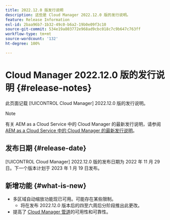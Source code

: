 ```yaml
---
title: 2022.12.0 版发行说明
description: 这些是 Cloud Manager 2022.12.0 版的发行说明。
feature: Release Information
exl-id: 2baa96b7-1b32-49c0-b6a2-19b0e09f3c10
source-git-commit: 534e19a803772e968ad9cbc018c7c9b647c763ff
workflow-type: tm+mt
source-wordcount: '132'
ht-degree: 100%

---
```


# Cloud Manager 2022.12.0 版的发行说明 {#release-notes}

此页面记载 [!UICONTROL Cloud Manager] 2022.12.0 版的发行说明。

>[!NOTE]
>
>有关 AEM as a Cloud Service 中的 Cloud Manager 的最新发行说明，请参阅 [AEM as a Cloud Service 中的 Cloud Manager 的最新发行说明](https://experienceleague.adobe.com/docs/experience-manager-cloud-service/content/implementing/using-cloud-manager/release-notes-cloud-manager/release-notes-cm-current.html)。

## 发布日期 {#release-date}

[!UICONTROL Cloud Manager] 2022.12.0 版的发布日期为 2022 年 11 月 29 日。下一个版本计划于 2023 年 1 月 19 日发布。

## 新增功能 {#what-is-new}

* 多区域自动缩放功能现已可用。可能存在某些限制。
   * 将在发布 2022.12.0 版本后的四至六周后分阶段推出此更改。
* 提高了 [Cloud Manager 管道](/help/overview/ci-cd-pipelines.md)的可用性和可靠性。
